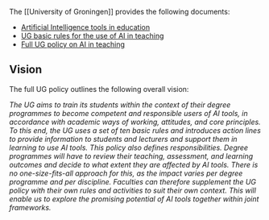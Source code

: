 The [[University of Groningen]] provides the following documents:

- [Artificial Intelligence tools in education](https://edusupport.rug.nl/2365784080)
- [UG basic rules for the use of AI in teaching](https://www.rug.nl/about-ug/organization/quality-assurance/education/artificial-intelligence-ai/)
- [Full UG policy on AI in teaching](https://www.rug.nl/about-ug/organization/quality-assurance/education/eng-rug-beleid-ai-in-onderwijs-2023-def.pdf)

## Vision

The full UG policy outlines the following overall vision:

_The UG aims to train its students within the context of their degree programmes to become competent and responsible users of AI tools, in accordance with academic ways of working, attitudes, and core principles. To this end, the UG uses a set of ten basic rules and introduces action lines to provide information to students and lecturers and support them in learning to use AI
tools. This policy also defines responsibilities. Degree programmes will have to review their teaching, assessment, and learning outcomes and decide to what extent they are affected by AI tools. There is no one-size-fits-all approach for this, as the impact varies per degree programme and per discipline. Faculties can therefore supplement the UG policy with their own rules and activities to suit their own context. This will enable us to explore the promising potential of AI tools together within joint frameworks._
